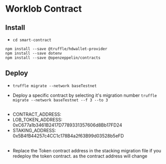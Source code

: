 # Worklob Contract

## Install

- `cd smart-contract`

```
npm install --save @truffle/hdwallet-provider
npm install --save dotenv
npm install --save @openzeppelin/contracts
```

## Deploy

- `truffle migrate --network baseTestnet`

- Deploy a specific contract by selecting it's migration number `truffle migrate --network baseTestnet --f 3 --to 3`

##

- CONTRACT_ADDRESS:
- LOB_TOKEN_ADDRESS: 0xC677a1b3461B2417D7789331357606d8Bb17FD24
- STAKING_ADDRESS: 0x5B4fB44257c4CC1c178B4a2f63B99d03528b5eFD

##

- Replace the Token contract address in the stacking migration file if you redeploy the token contract. as the contract address will change
